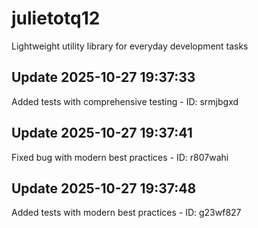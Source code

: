 # julietotq12
Lightweight utility library for everyday development tasks

## Update 2025-10-27 19:37:33
Added tests with comprehensive testing - ID: srmjbgxd


## Update 2025-10-27 19:37:41
Fixed bug with modern best practices - ID: r807wahi


## Update 2025-10-27 19:37:48
Added tests with modern best practices - ID: g23wf827

